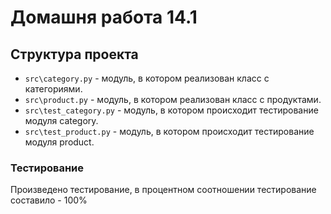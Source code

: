 # Домашня работа 14.1

## Структура проекта
* `src\category.py` - модуль, в котором реализован класс с категориями.
* `src\product.py` - модуль, в котором реализован класс с продуктами.
* `src\test_category.py` - модуль, в котором происходит тестирование модуля category.
* `src\test_product.py` - модуль, в котором происходит тестирование модуля product.


### Тестирование
Произведено тестирование, в процентном соотношении тестирование составило - 100%